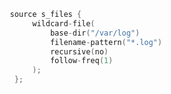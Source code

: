 ---
---
<!-- DISCLAIMER: This file is based on the syslog-ng Open Source Edition documentation https://github.com/balabit/syslog-ng-ose-guides/commit/2f4a52ee61d1ea9ad27cb4f3168b95408fddfdf2 and is used under the terms of The syslog-ng Open Source Edition Documentation License. The file has been modified by Axoflow. -->
```c
   source s_files {
        wildcard-file(
            base-dir("/var/log")
            filename-pattern("*.log")
            recursive(no)
            follow-freq(1)
        );
    };

```
